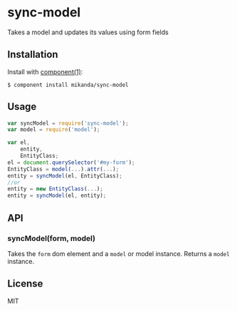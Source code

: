# sync-model

  Takes a model and updates its values using form fields

## Installation

  Install with [component(1)](http://component.io):

    $ component install mikanda/sync-model

## Usage

```js
var syncModel = require('sync-model');
var model = require('model');

var el,
    entity,
    EntityClass;
el = document.querySelector('#my-form');
EntityClass = model(...).attr(...);
entity = syncModel(el, EntityClass);
//or
entity = new EntityClass(...);
entity = syncModel(el, entity);
```

## API

### syncModel(form, model)
Takes the ``form`` dom element and a ``model`` or model instance.
Returns a ``model`` instance.



## License

  MIT
